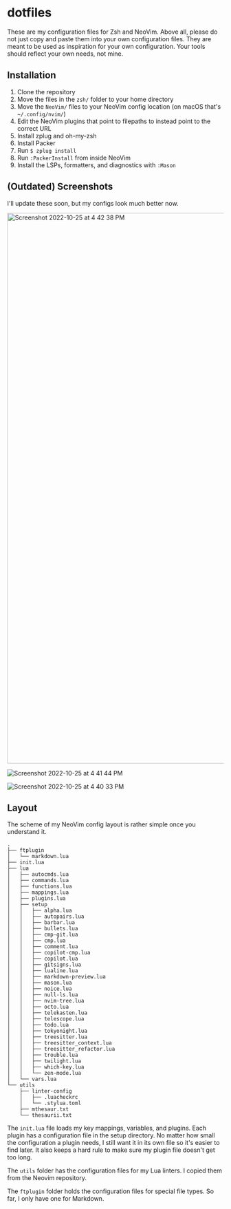 # dotfiles

These are my configuration files for Zsh and NeoVim. Above all, please do not
just copy and paste them into your own configuration files. They are meant to be
used as inspiration for your own configuration. Your tools should reflect your
own needs, not mine.

## Installation

1. Clone the repository
2. Move the files in the `zsh/` folder to your home directory
3. Move the `NeoVim/` files to your NeoVim config location (on macOS that's
   `~/.config/nvim/`)
4. Edit the NeoVim plugins that point to filepaths to instead point to the
   correct URL
5. Install zplug and oh-my-zsh
6. Install Packer
7. Run `$ zplug install`
8. Run `:PackerInstall` from inside NeoVim
9. Install the LSPs, formatters, and diagnostics with `:Mason`

## (Outdated) Screenshots

I'll update these soon, but my configs look much better now.

<img width="1280" alt="Screenshot 2022-10-25 at 4 42 38 PM" src="https://user-images.githubusercontent.com/93488695/197888062-f3496952-f86f-4ea3-86eb-56668e7872b5.png">

![Screenshot 2022-10-25 at 4 41 44 PM](https://user-images.githubusercontent.com/93488695/197888095-cbbe5e4e-f48b-43f4-bec6-f146df96d459.png)

![Screenshot 2022-10-25 at 4 40 33 PM](https://user-images.githubusercontent.com/93488695/197888152-a74306cc-8c16-4e39-85a9-788fdc2d4425.png)

## Layout

The scheme of my NeoVim config layout is rather simple once you understand it.

```
.
├── ftplugin
│   └── markdown.lua
├── init.lua
├── lua
│   ├── autocmds.lua
│   ├── commands.lua
│   ├── functions.lua
│   ├── mappings.lua
│   ├── plugins.lua
│   ├── setup
│   │   ├── alpha.lua
│   │   ├── autopairs.lua
│   │   ├── barbar.lua
│   │   ├── bullets.lua
│   │   ├── cmp-git.lua
│   │   ├── cmp.lua
│   │   ├── comment.lua
│   │   ├── copilot-cmp.lua
│   │   ├── copilot.lua
│   │   ├── gitsigns.lua
│   │   ├── lualine.lua
│   │   ├── markdown-preview.lua
│   │   ├── mason.lua
│   │   ├── noice.lua
│   │   ├── null-ls.lua
│   │   ├── nvim-tree.lua
│   │   ├── octo.lua
│   │   ├── telekasten.lua
│   │   ├── telescope.lua
│   │   ├── todo.lua
│   │   ├── tokyonight.lua
│   │   ├── treesitter.lua
│   │   ├── treesitter_context.lua
│   │   ├── treesitter_refactor.lua
│   │   ├── trouble.lua
│   │   ├── twilight.lua
│   │   ├── which-key.lua
│   │   └── zen-mode.lua
│   └── vars.lua
└── utils
    ├── linter-config
    │   ├── .luacheckrc
    │   └── .stylua.toml
    ├── mthesaur.txt
    └── thesaurii.txt
```

The `init.lua` file loads my key mappings, variables, and plugins. Each plugin
has a configuration file in the setup directory. No matter how small the
configuration a plugin needs, I still want it in its own file so it's easier to
find later. It also keeps a hard rule to make sure my plugin file doesn't get
too long.

The `utils` folder has the configuration files for my Lua linters. I copied them
from the Neovim repository.

The `ftplugin` folder holds the configuration files for special file types. So
far, I only have one for Markdown.
